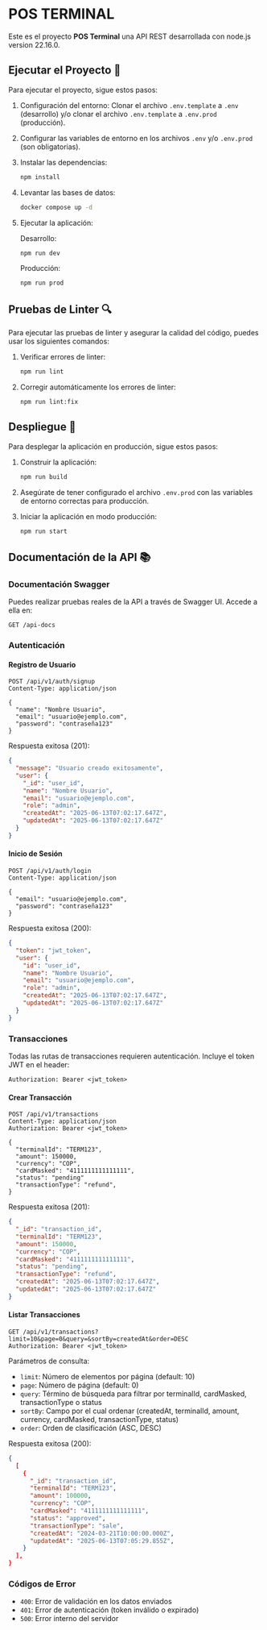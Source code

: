 # POS TERMINAL

Este es el proyecto **POS Terminal** una API REST desarrollada con node.js version 22.16.0.

## Ejecutar el Proyecto 🚀

Para ejecutar el proyecto, sigue estos pasos:

1. Configuración del entorno:
   Clonar el archivo `.env.template` a `.env` (desarrollo)
   y/o clonar el archivo `.env.template` a `.env.prod` (producción).

2. Configurar las variables de entorno en los archivos `.env` y/o `.env.prod` (son obligatorias).

3. Instalar las dependencias:

   ```bash
   npm install
   ```

4. Levantar las bases de datos:

   ```bash
   docker compose up -d
   ```

5. Ejecutar la aplicación:

   Desarrollo:

   ```bash
   npm run dev
   ```

   Producción:

   ```bash
   npm run prod
   ```

## Pruebas de Linter 🔍

Para ejecutar las pruebas de linter y asegurar la calidad del código, puedes usar los siguientes comandos:

1. Verificar errores de linter:

   ```bash
   npm run lint
   ```

2. Corregir automáticamente los errores de linter:
   ```bash
   npm run lint:fix
   ```

## Despliegue 🚀

Para desplegar la aplicación en producción, sigue estos pasos:

1. Construir la aplicación:

   ```bash
   npm run build
   ```

2. Asegúrate de tener configurado el archivo `.env.prod` con las variables de entorno correctas para producción.

3. Iniciar la aplicación en modo producción:
   ```bash
   npm run start
   ```

## Documentación de la API 📚

### Documentación Swagger

Puedes realizar pruebas reales de la API a través de Swagger UI. Accede a ella en:

```http
GET /api-docs
```

### Autenticación

#### Registro de Usuario

```http
POST /api/v1/auth/signup
Content-Type: application/json

{
  "name": "Nombre Usuario",
  "email": "usuario@ejemplo.com",
  "password": "contraseña123"
}
```

Respuesta exitosa (201):

```json
{
  "message": "Usuario creado exitosamente",
  "user": {
    "_id": "user_id",
    "name": "Nombre Usuario",
    "email": "usuario@ejemplo.com",
    "role": "admin",
    "createdAt": "2025-06-13T07:02:17.647Z",
    "updatedAt": "2025-06-13T07:02:17.647Z"
  }
}
```

#### Inicio de Sesión

```http
POST /api/v1/auth/login
Content-Type: application/json

{
  "email": "usuario@ejemplo.com",
  "password": "contraseña123"
}
```

Respuesta exitosa (200):

```json
{
  "token": "jwt_token",
  "user": {
    "id": "user_id",
    "name": "Nombre Usuario",
    "email": "usuario@ejemplo.com",
    "role": "admin",
    "createdAt": "2025-06-13T07:02:17.647Z",
    "updatedAt": "2025-06-13T07:02:17.647Z"
  }
}
```

### Transacciones

Todas las rutas de transacciones requieren autenticación. Incluye el token JWT en el header:

```http
Authorization: Bearer <jwt_token>
```

#### Crear Transacción

```http
POST /api/v1/transactions
Content-Type: application/json
Authorization: Bearer <jwt_token>

{
  "terminalId": "TERM123",
  "amount": 150000,
  "currency": "COP",
  "cardMasked": "4111111111111111",
  "status": "pending"
  "transactionType": "refund",
}
```

Respuesta exitosa (201):

```json
{
  "_id": "transaction_id",
  "terminalId": "TERM123",
  "amount": 150000,
  "currency": "COP",
  "cardMasked": "4111111111111111",
  "status": "pending",
  "transactionType": "refund",
  "createdAt": "2025-06-13T07:02:17.647Z",
  "updatedAt": "2025-06-13T07:02:17.647Z"
}
```

#### Listar Transacciones

```http
GET /api/v1/transactions?limit=10&page=0&query=&sortBy=createdAt&order=DESC
Authorization: Bearer <jwt_token>
```

Parámetros de consulta:

- `limit`: Número de elementos por página (default: 10)
- `page`: Número de página (default: 0)
- `query`: Término de búsqueda para filtrar por terminalId, cardMasked, transactionType o status
- `sortBy`: Campo por el cual ordenar (createdAt, terminalId, amount, currency, cardMasked, transactionType, status)
- `order`: Orden de clasificación (ASC, DESC)

Respuesta exitosa (200):

```json
{
  [
    {
      "_id": "transaction_id",
      "terminalId": "TERM123",
      "amount": 100000,
      "currency": "COP",
      "cardMasked": "4111111111111111",
      "status": "approved",
      "transactionType": "sale",
      "createdAt": "2024-03-21T10:00:00.000Z",
      "updatedAt": "2025-06-13T07:05:29.855Z",
    }
  ],
}
```

### Códigos de Error

- `400`: Error de validación en los datos enviados
- `401`: Error de autenticación (token inválido o expirado)
- `500`: Error interno del servidor
